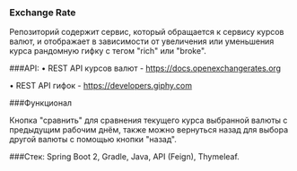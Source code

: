 ### Exchange Rate

Репозиторий содержит сервис, который обращается к сервису курсов валют, и отображает в зависимости от увеличения или уменьшения курса рандомную гифку c тегом "rich" или "broke".

###АPI:
• REST API курсов валют - https://docs.openexchangerates.org

• REST API гифок - https://developers.giphy.com

###Функционал

Кнопка "сравнить" для сравнения текущего курса выбранной валюты с предыдущим рабочим днём, также можно вернуться назад для выбора другой валюты с помощью кнопки "назад".

###Стек:
Spring Boot 2, Gradle, Java, API (Feign), Thymeleaf.
